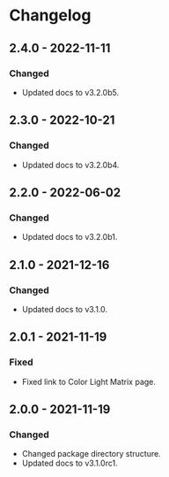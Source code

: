 # Changelog

<!-- refer to https://keepachangelog.com/en/1.0.0/ for guidance -->

## 2.4.0 - 2022-11-11

### Changed
- Updated docs to v3.2.0b5.

## 2.3.0 - 2022-10-21

### Changed
- Updated docs to v3.2.0b4.

## 2.2.0 - 2022-06-02

### Changed
- Updated docs to v3.2.0b1.

## 2.1.0 - 2021-12-16

### Changed
- Updated docs to v3.1.0.

## 2.0.1 - 2021-11-19

### Fixed
- Fixed link to Color Light Matrix page.

## 2.0.0 - 2021-11-19

### Changed
- Changed package directory structure.
- Updated docs to v3.1.0rc1.
